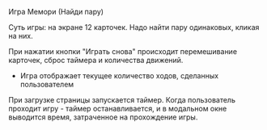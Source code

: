 Игра Мемори (Найди пару)

Суть игры: на экране 12 карточек. Надо найти пару одинаковых, кликая на них.

При нажатии кнопки "Играть снова" происходит перемешивание карточек, сброс таймера и количества движений.

- Игра отображает текущее количество ходов, сделанных пользователем

При загрузке страницы запускается таймер. Когда пользователь проходит игру - таймер останавливается, и в модальном окне выводится время, затраченное на прохождение игры.
